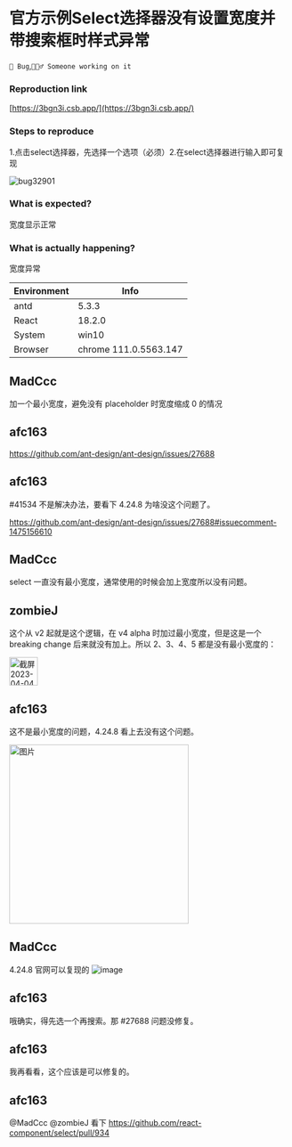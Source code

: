 # 官方示例Select选择器没有设置宽度并带搜索框时样式异常

`🐛 Bug`,`👷🏻‍♂️ Someone working on it`

### Reproduction link

[https://3bgn3i.csb.app/](https://3bgn3i.csb.app/)

### Steps to reproduce

1.点击select选择器，先选择一个选项（必须）2.在select选择器进行输入即可复现

![bug32901](https://user-images.githubusercontent.com/39371828/228466995-27af0aa3-6f28-412b-a4e9-ade6c4623d57.gif)

### What is expected?

宽度显示正常

### What is actually happening?

宽度异常

| Environment | Info                  |
| ----------- | --------------------- |
| antd        | 5.3.3                 |
| React       | 18.2.0                |
| System      | win10                 |
| Browser     | chrome 111.0.5563.147 |

<!-- generated by ant-design-issue-helper. DO NOT REMOVE -->

## MadCcc

加一个最小宽度，避免没有 placeholder 时宽度缩成 0 的情况

## afc163

https://github.com/ant-design/ant-design/issues/27688

## afc163

#41534 不是解决办法，要看下 4.24.8 为啥没这个问题了。

https://github.com/ant-design/ant-design/issues/27688#issuecomment-1475156610

## MadCcc

select 一直没有最小宽度，通常使用的时候会加上宽度所以没有问题。

## zombieJ

这个从 v2 起就是这个逻辑，在 v4 alpha 时加过最小宽度，但是这是一个 breaking change 后来就没有加上。所以 2、3、4、5 都是没有最小宽度的：

<img width="51" alt="截屏2023-04-04 17 14 12" src="https://user-images.githubusercontent.com/5378891/229745632-7536def2-c513-4752-8306-3f3fbcc4cd72.png">

## afc163

这不是最小宽度的问题，4.24.8 看上去没有这个问题。

<img width="322" alt="图片" src="https://user-images.githubusercontent.com/507615/229760516-a474d5dc-c2d4-44e8-a25a-4e357750bb7b.png">

## MadCcc

4.24.8 官网可以复现的
![image](https://user-images.githubusercontent.com/27722486/229761095-af621524-cccb-45fe-bcfb-c67d526b30e2.png)

## afc163

哦确实，得先选一个再搜索。那 #27688 问题没修复。

## afc163

我再看看，这个应该是可以修复的。

## afc163

@MadCcc @zombieJ 看下 https://github.com/react-component/select/pull/934
